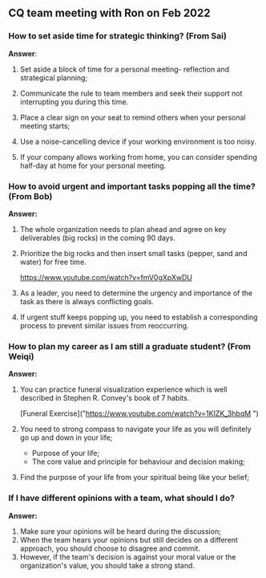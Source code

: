 ## CQ team meeting with Ron on Feb 2022

### How to set aside time for strategic thinking? (From Sai)

**Answer**: 

1) Set aside a block of time for a personal meeting- reflection and strategical planning;

2) Communicate the rule to team members and seek their support not interrupting you during this time.

3) Place a clear sign on your seat to remind others when your personal meeting starts;

4) Use a noise-cancelling device if your working environment is too noisy.

5) If your company allows working from home, you can consider spending half-day at home for your personal meeting.

   

### How to avoid urgent and important tasks popping all the time? (From Bob)

**Answer:**

1. The whole organization needs to plan ahead and agree on key deliverables (big rocks) in the coming 90 days.

2. Prioritize the big rocks and then insert small tasks (pepper, sand and water) for free time.

   <https://www.youtube.com/watch?v=fmV0gXpXwDU>

3. As a leader, you need to determine the urgency and importance of the task as there is always conflicting goals.

4. If urgent stuff keeps popping up, you need to establish a corresponding process to prevent similar issues from reoccurring.

### How to plan my career as I am still a graduate student? (From Weiqi)

**Answer:**

1. You can practice funeral visualization experience which is well described in Stephen R. Convey's book of 7 habits. 

   [Funeral Exercise]("https://www.youtube.com/watch?v=1KIZK_3hbqM ")

2. You need to strong compass to navigate your life as you will definitely go up and down in your life; 
   - Purpose of your life;
   - The core value and principle for behaviour and decision making;

3. Find the purpose of your life from your spiritual being like your belief;

### If I have different opinions with a team, what should I do?

**Answer:**

1. Make sure your opinions will be heard during the discussion;
2. When the team hears your opinions but still decides on a different approach, you should choose to disagree and commit.
3. However, if the team's decision is against your moral value or the organization's value, you should take a strong stand.











